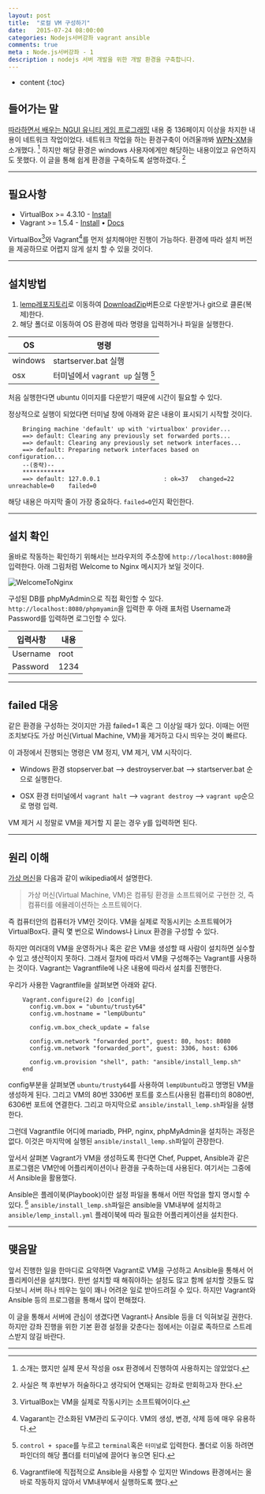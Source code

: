 ```yaml
---
layout: post
title:  "로컬 VM 구성하기"
date:   2015-07-24 08:00:00
categories: Nodejs서버강좌 vagrant ansible
comments: true
meta : Node.js서버강좌 - 1
description : nodejs 서버 개발을 위한 개발 환경을 구축합니다.
---
```


* content
{:toc}

## 들어가는 말

[따라하면서 배우는 NGUI 유니티 게임 프로그래밍](http://wikibook.co.kr/unity-ngui/) 내용 중 136페이지 이상을 차지한 내용이 네트워크 작업이었다. 네트워크 작업을 하는 환경구축이 어려울까봐 [WPN-XM](http://wpn-xm.org/)을 소개했다. [^1]
하지만 해당 환경은 windows 사용자에게만 해당하는 내용이었고 유연하지도 못했다. 이 글을 통해 쉽게 환경을 구축하도록 설명하겠다. [^2]

---

## 필요사항

* VirtualBox >= 4.3.10 - [Install](https://www.virtualbox.org/wiki/Downloads)
* Vagrant >= 1.5.4 - [Install](http://www.vagrantup.com/downloads.html) • [Docs](https://docs.vagrantup.com/v2/)

VirtualBox[^3]와 Vagrant[^4]를 먼저 설치해야만 진행이 가능하다. 환경에 따라 설치 버전을 제공하므로 어렵지 않게 설치 할 수 있을 것이다.

---

## 설치방법

1. [lemp레포지토리](https://github.com/totuworld/lemp)로 이동하여 [DownloadZip](https://github.com//totuworld/lemp/archive/master.zip)버튼으로 다운받거나 git으로 클론(복제)한다.
2. 해당 폴더로 이동하여 OS 환경에 따라 명령을 입력하거나 파일을 실행한다.

OS | 명령
--- | --- 
windows | startserver.bat 실행
osx | 터미널에서 `vagrant up` 실행 [^5]

처음 실행한다면 ubuntu 이미지를 다운받기 때문에 시간이 필요할 수 있다.

정상적으로 실행이 되었다면 터미널 창에 아래와 같은 내용이 표시되기 시작할 것이다.

        Bringing machine 'default' up with 'virtualbox' provider...
        ==> default: Clearing any previously set forwarded ports...
        ==> default: Clearing any previously set network interfaces...
        ==> default: Preparing network interfaces based on configuration...
        --(중략)--
        ************
        ==> default: 127.0.0.1                  : ok=37   changed=22   unreachable=0    failed=0


해당 내용은 마지막 줄이 가장 중요하다. `failed=0`인지 확인한다.

---

## 설치 확인

올바로 작동하는 확인하기 위해서는 브라우저의 주소창에 `http://localhost:8080`을 입력한다. 아래 그림처럼 Welcome to Nginx 메시지가 보일 것이다.

![WelcomeToNginx]({{"/images/welcome_nginx.png"}})

구성된 DB를 phpMyAdmin으로 직접 확인할 수 있다. `http://localhost:8080/phpmyamin`을 입력한 후 아래 표처럼 Username과 Password를 입력하면 로그인할 수 있다.

입력사항 | 내용
--- | ---
Username | root
Password | 1234

---

## failed 대응

같은 환경을 구성하는 것이지만 가끔 failed=1 혹은 그 이상일 때가 있다. 이때는 어떤 조치보다도 가상 머신(Virtual Machine, VM)을 제거하고 다시 띄우는 것이 빠르다.

이 과정에서 진행되는 명령은 VM 정지, VM 제거, VM 시작이다. 

* Windows 환경
stopserver.bat --> destroyserver.bat --> startserver.bat 순으로 실행한다.

* OSX 환경
터미널에서 `vagrant halt` --> `vagrant destroy` --> `vagrant up`순으로 명령 입력.

VM 제거 시 정말로 VM을 제거할 지 묻는 경우 y를 입력하면 된다. 

---

## 원리 이해

[가상 머신](https://ko.wikipedia.org/wiki/가상_머신)을 다음과 같이 wikipedia에서 설명한다.  

> 가상 머신(Virtual Machine, VM)은 컴퓨팅 환경을 소프트웨어로 구현한 것, 즉 컴퓨터를 에뮬레이션하는 소프트웨어다.

즉 컴퓨터안의 컴퓨터가 VM인 것이다. VM을 실제로 작동시키는 소프트웨어가 VirtualBox다. 클릭 몇 번으로 Windows나 Linux 환경을 구성할 수 있다.

하지만 여러대의 VM을 운영하거나 혹은 같은 VM을 생성할 때 사람이 설치하면 실수할 수 있고 생산적이지 못하다. 그래서 절차에 따라서 VM을 구성해주는 Vagrant를 사용하는 것이다.
Vagrant는 Vagrantfile에 나온 내용에 따라서 설치를 진행한다.

우리가 사용한 Vagrantfile을 살펴보면 아래와 같다.

        Vagrant.configure(2) do |config|
          config.vm.box = "ubuntu/trusty64"
          config.vm.hostname = "lempUbuntu"
        
          config.vm.box_check_update = false
        
          config.vm.network "forwarded_port", guest: 80, host: 8080
          config.vm.network "forwarded_port", guest: 3306, host: 6306

          config.vm.provision "shell", path: "ansible/install_lemp.sh"
        end   

config부분을 살펴보면 `ubuntu/trusty64`를 사용하여 `lempUbuntu`라고 명명된 VM을 생성하게 된다. 그리고 VM의 80번 3306번 포트를 호스트(사용된 컴퓨터)의 8080번, 6306번 포트에 연결한다. 그리고 마지막으로 `ansible/install_lemp.sh`파일을 실행한다.

그런데 Vagrantfile 어디에 mariadb, PHP, nginx, phpMyAdmin을 설치하는 과정은 없다. 이것은 마지막에 실행된 `ansible/install_lemp.sh`파일이 관장한다.

앞서서 살펴본 Vagrant가 VM을 생성하도록 한다면 Chef, Puppet, Ansible과 같은 프로그램은 VM안에 어플리케이션이나 환경을 구축하는데 사용된다. 여기서는 그중에서 Ansible을 활용했다. 

Ansible은 플레이북(Playbook)이란 설정 파일을 통해서 어떤 작업을 할지 명시할 수 있다. [^6]  `ansible/install_lemp.sh`파일은 ansible을 VM내부에 설치하고 `ansible/lemp_install.yml` 플레이북에 따라 필요한 어플리케이션을 설치한다. 

---

## 맺음말

앞서 진행한 일을 한마디로 요약하면 Vagrant로 VM을 구성하고 Ansible을 통해서 어플리케이션을 설치했다. 한번 설치할 때 해줘야하는 설정도 많고 함께 설치할 것들도 많다보니 서버 하나 띄우는 일이 꽤나 어려운 일로 받아드려질 수 있다. 하지만 Vagrant와 Ansible 등의 프로그램을 통해서 많이 편해졌다. 

이 글을 통해서 서버에 관심이 생겼다면 Vagrant나 Ansible 등을 더 익혀보길 권한다. 하지만 강좌 진행을 위한 기본 환경 설정을 갖춘다는 점에서는 이걸로 족하므로 스트레스받지 않길 바란다.

---

[^1]: 소개는 했지만 실제 문서 작성을 osx 환경에서 진행하여 사용하지는 않았었다.

[^2]: 사실은 책 후반부가 허술하다고 생각되어 연재되는 강좌로 만회하고자 한다.

[^3]: VirtualBox는 VM을 실제로 작동시키는 소프트웨어이다.

[^4]: Vagarant는 간소화된 VM관리 도구이다. VM의 생성, 변경, 삭제 등에 매우 유용하다. 

[^5]: `control + space`를 누르고 `terminal`혹은 `터미널`로 입력한다. 폴더로 이동 하려면 파인더의 해당 폴더를 터미널에 끌어다 놓으면 된다.

[^6]: Vagrantfile에 직접적으로 Ansible을 사용할 수 있지만 Windows 환경에서는 올바로 작동하지 않아서 VM내부에서 실행하도록 했다.